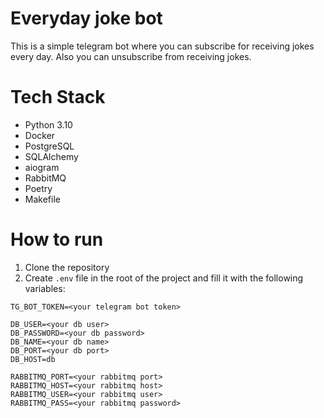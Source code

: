 # Everyday joke bot 
This is a simple telegram bot where you can subscribe for receiving jokes every day. 
Also you can unsubscribe from receiving jokes.

# Tech Stack
- Python 3.10
- Docker
- PostgreSQL
- SQLAlchemy
- aiogram
- RabbitMQ
- Poetry
- Makefile

# How to run
1. Clone the repository
2. Create `.env` file in the root of the project and fill it with the following variables:
```
TG_BOT_TOKEN=<your telegram bot token>

DB_USER=<your db user>
DB_PASSWORD=<your db password>
DB_NAME=<your db name>
DB_PORT=<your db port>
DB_HOST=db

RABBITMQ_PORT=<your rabbitmq port>
RABBITMQ_HOST=<your rabbitmq host>
RABBITMQ_USER=<your rabbitmq user>
RABBITMQ_PASS=<your rabbitmq password>
```